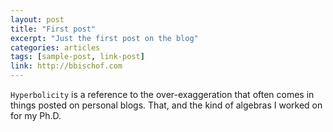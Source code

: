 ```yaml
---
layout: post
title: "First post"
excerpt: "Just the first post on the blog"
categories: articles
tags: [sample-post, link-post]
link: http://bbischof.com  
---
```


`Hyperbolicity` is a reference to the over-exaggeration that often comes in things posted on personal blogs. That, and the kind of algebras I worked on for my Ph.D.